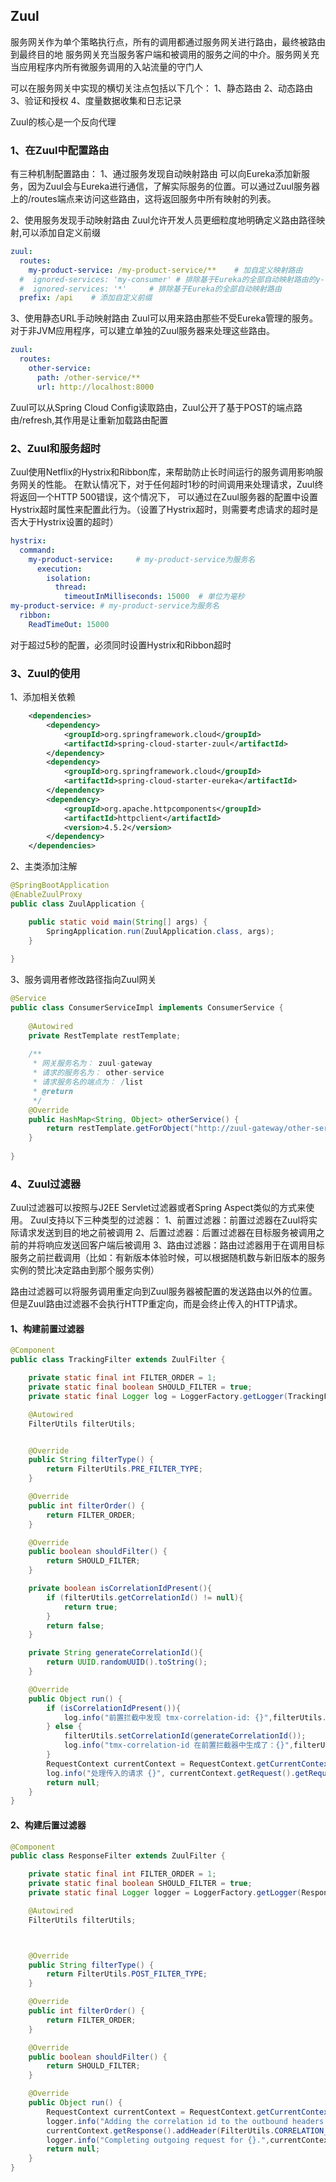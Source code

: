 ## Zuul
服务网关作为单个策略执行点，所有的调用都通过服务网关进行路由，最终被路由到最终目的地
服务网关充当服务客户端和被调用的服务之间的中介。服务网关充当应用程序内所有微服务调用的入站流量的守门人

可以在服务网关中实现的横切关注点包括以下几个：
1、静态路由
2、动态路由
3、验证和授权
4、度量数据收集和日志记录

Zuul的核心是一个反向代理

### 1、在Zuul中配置路由
有三种机制配置路由：
1、通过服务发现自动映射路由
可以向Eureka添加新服务，因为Zuul会与Eureka进行通信，了解实际服务的位置。可以通过Zuul服务器上的/routes端点来访问这些路由，这将返回服务中所有映射的列表。

2、使用服务发现手动映射路由
Zuul允许开发人员更细粒度地明确定义路由路径映射,可以添加自定义前缀
```yaml
zuul:
  routes:
    my-product-service: /my-product-service/**    # 加自定义映射路由
  #  ignored-services: 'my-consumer' # 排除基于Eureka的全部自动映射路由的y-consumer路由
  #  ignored-services: '*'     # 排除基于Eureka的全部自动映射路由
  prefix: /api    # 添加自定义前缀
```
3、使用静态URL手动映射路由
Zuul可以用来路由那些不受Eureka管理的服务。
对于非JVM应用程序，可以建立单独的Zuul服务器来处理这些路由。
```yaml
zuul:
  routes:
    other-service:
      path: /other-service/**
      url: http://localhost:8000
```

Zuul可以从Spring Cloud Config读取路由，Zuul公开了基于POST的端点路由/refresh,其作用是让重新加载路由配置

### 2、Zuul和服务超时
Zuul使用Netflix的Hystrix和Ribbon库，来帮助防止长时间运行的服务调用影响服务网关的性能。
在默认情况下，对于任何超时1秒的时间调用来处理请求，Zuul终将返回一个HTTP 500错误，这个情况下，
可以通过在Zuul服务器的配置中设置Hystrix超时属性来配置此行为。（设置了Hystrix超时，则需要考虑请求的超时是否大于Hystrix设置的超时）
```yaml
hystrix:
  command:
    my-product-service:     # my-product-service为服务名
      execution:
        isolation:
          thread:
            timeoutInMilliseconds: 15000  # 单位为毫秒
my-product-service: # my-product-service为服务名
  ribbon:
    ReadTimeOut: 15000
```
对于超过5秒的配置，必须同时设置Hystrix和Ribbon超时

### 3、Zuul的使用
1、添加相关依赖
```xml
    <dependencies>
        <dependency>
            <groupId>org.springframework.cloud</groupId>
            <artifactId>spring-cloud-starter-zuul</artifactId>
        </dependency>
        <dependency>
            <groupId>org.springframework.cloud</groupId>
            <artifactId>spring-cloud-starter-eureka</artifactId>
        </dependency>
        <dependency>
            <groupId>org.apache.httpcomponents</groupId>
            <artifactId>httpclient</artifactId>
            <version>4.5.2</version>
        </dependency>
    </dependencies>
```
2、主类添加注解
```java
@SpringBootApplication
@EnableZuulProxy
public class ZuulApplication {

    public static void main(String[] args) {
        SpringApplication.run(ZuulApplication.class, args);
    }
    
}
```
3、服务调用者修改路径指向Zuul网关
```java
@Service
public class ConsumerServiceImpl implements ConsumerService {
    
    @Autowired
    private RestTemplate restTemplate;
    
    /**
     * 网关服务名为： zuul-gateway
     * 请求的服务名为： other-service
     * 请求服务名的端点为： /list
     * @return
     */
    @Override
    public HashMap<String, Object> otherService() {
        return restTemplate.getForObject("http://zuul-gateway/other-service/list", HashMap.class, (Object) null);
    }
    
}
```

### 4、Zuul过滤器
Zuul过滤器可以按照与J2EE Servlet过滤器或者Spring Aspect类似的方式来使用。
Zuul支持以下三种类型的过滤器：
1、前置过滤器：前置过滤器在Zuul将实际请求发送到目的地之前被调用
2、后置过滤器：后置过滤器在目标服务被调用之前的并将响应发送回客户端后被调用
3、路由过滤器：路由过滤器用于在调用目标服务之前拦截调用（比如：有新版本体验时候，可以根据随机数与新旧版本的服务实例的赞比决定路由到那个服务实例）

路由过滤器可以将服务调用重定向到Zuul服务器被配置的发送路由以外的位置。但是Zuul路由过滤器不会执行HTTP重定向，而是会终止传入的HTTP请求。


#### 1、构建前置过滤器
```java
@Component
public class TrackingFilter extends ZuulFilter {

    private static final int FILTER_ORDER = 1;
    private static final boolean SHOULD_FILTER = true;
    private static final Logger log = LoggerFactory.getLogger(TrackingFilter.class);

    @Autowired
    FilterUtils filterUtils;


    @Override
    public String filterType() {
        return FilterUtils.PRE_FILTER_TYPE;
    }

    @Override
    public int filterOrder() {
        return FILTER_ORDER;
    }

    @Override
    public boolean shouldFilter() {
        return SHOULD_FILTER;
    }

    private boolean isCorrelationIdPresent(){
        if (filterUtils.getCorrelationId() != null){
            return true;
        }
        return false;
    }

    private String generateCorrelationId(){
        return UUID.randomUUID().toString();
    }

    @Override
    public Object run() {
        if (isCorrelationIdPresent()){
            log.info("前置拦截中发现 tmx-correlation-id: {}",filterUtils.getCorrelationId());
        } else {
            filterUtils.setCorrelationId(generateCorrelationId());
            log.info("tmx-correlation-id 在前置拦截器中生成了：{}",filterUtils.getCorrelationId());
        }
        RequestContext currentContext = RequestContext.getCurrentContext();
        log.info("处理传入的请求 {}", currentContext.getRequest().getRequestURI());
        return null;
    }
}
```

#### 2、构建后置过滤器
```java
@Component
public class ResponseFilter extends ZuulFilter {

    private static final int FILTER_ORDER = 1;
    private static final boolean SHOULD_FILTER = true;
    private static final Logger logger = LoggerFactory.getLogger(ResponseFilter.class);

    @Autowired
    FilterUtils filterUtils;



    @Override
    public String filterType() {
        return FilterUtils.POST_FILTER_TYPE;
    }

    @Override
    public int filterOrder() {
        return FILTER_ORDER;
    }

    @Override
    public boolean shouldFilter() {
        return SHOULD_FILTER;
    }

    @Override
    public Object run() {
        RequestContext currentContext = RequestContext.getCurrentContext();
        logger.info("Adding the correlation id to the outbound headers. {}", filterUtils.getCorrelationId());
        currentContext.getResponse().addHeader(FilterUtils.CORRELATION_ID,filterUtils.getCorrelationId());
        logger.info("Completing outgoing request for {}.",currentContext.getRequest().getRequestURI());
        return null;
    }
}
```